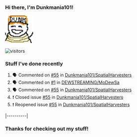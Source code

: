 ### Hi there, I'm Dunkmania101\!
![profile-pic](images/dunkie.png)

![visitors](https://visitor-badge-reloaded.herokuapp.com/badge?page_id=Dunkmania101.Dunkmania101&color=00cf00)

### Stuff I've done recently
<!--START_SECTION:activity-->
1. 🗣 Commented on [#55](https://github.com/Dunkmania101/SpatialHarvesters/issues/55) in [Dunkmania101/SpatialHarvesters](https://github.com/Dunkmania101/SpatialHarvesters)
2. 🗣 Commented on [#1](https://github.com/DEWSTREAMING/MoDewSa/issues/1) in [DEWSTREAMING/MoDewSa](https://github.com/DEWSTREAMING/MoDewSa)
3. 🗣 Commented on [#55](https://github.com/Dunkmania101/SpatialHarvesters/issues/55) in [Dunkmania101/SpatialHarvesters](https://github.com/Dunkmania101/SpatialHarvesters)
4. ❗️ Closed issue [#55](https://github.com/Dunkmania101/SpatialHarvesters/issues/55) in [Dunkmania101/SpatialHarvesters](https://github.com/Dunkmania101/SpatialHarvesters)
5. ❗️ Reopened issue [#55](https://github.com/Dunkmania101/SpatialHarvesters/issues/55) in [Dunkmania101/SpatialHarvesters](https://github.com/Dunkmania101/SpatialHarvesters)
<!--END_SECTION:activity-->
|----------|
### Thanks for checking out my stuff\!
